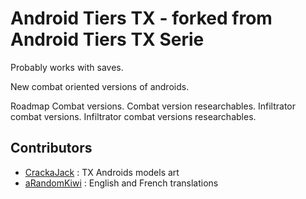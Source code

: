# Android Tiers TX - forked from Android Tiers TX Serie

Probably works with saves.

New combat oriented versions of androids.

Roadmap
Combat versions.
Combat version researchables.
Infiltrator combat versions.
Infiltrator combat versions researchables.




## Contributors

* [CrackaJack](https://steamcommunity.com/profiles/76561197988202215) : TX Androids models art
* [aRandomKiwi](https://steamcommunity.com/profiles/76561198059955795) : English and French translations
